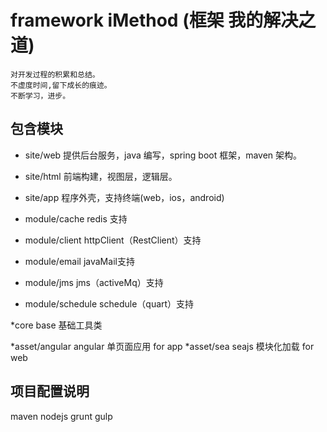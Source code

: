 # framework iMethod (框架 我的解决之道)
  ```
  对开发过程的积累和总结。
  不虚度时间,留下成长的痕迹。
  不断学习，进步。
  ```
## 包含模块 
* site/web
  提供后台服务，java 编写，spring boot 框架，maven 架构。
* site/html
   前端构建，视图层，逻辑层。
* site/app
   程序外壳，支持终端(web，ios，android) 

* module/cache
  redis 支持
* module/client
  httpClient（RestClient）支持
* module/email
  javaMail支持
* module/jms
  jms（activeMq）支持
* module/schedule
  schedule（quart）支持

*core
  base 基础工具类

*asset/angular
  angular 单页面应用 for app
*asset/sea
  seajs 模块化加载 for web


## 项目配置说明
maven
nodejs
grunt
gulp
